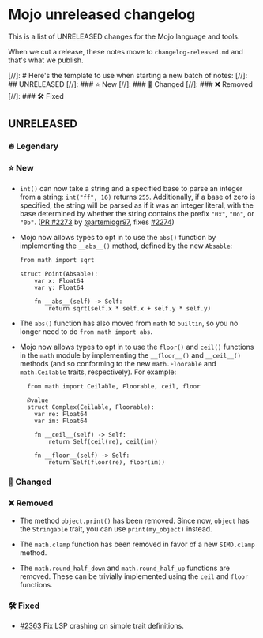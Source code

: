 # Mojo unreleased changelog

This is a list of UNRELEASED changes for the Mojo language and tools.

When we cut a release, these notes move to `changelog-released.md` and that's
what we publish.

[//]: # Here's the template to use when starting a new batch of notes:
[//]: ## UNRELEASED
[//]: ### ⭐️ New
[//]: ### 🦋 Changed
[//]: ### ❌ Removed
[//]: ### 🛠️ Fixed

## UNRELEASED

### 🔥 Legendary

### ⭐️ New

- `int()` can now take a string and a specified base to parse an integer from a
  string: `int("ff", 16)` returns `255`. Additionally, if a base of zero is
  specified, the string will be parsed as if it was an integer literal, with the
  base determined by whether the string contains the prefix `"0x"`, `"0o"`, or
  `"0b"`. ([PR #2273](https://github.com/modularml/mojo/pull/2273) by
  [@artemiogr97](https://github.com/artemiogr97), fixes
  [#2274](https://github.com/modularml/mojo/issues/2274))

- Mojo now allows types to opt in to use the `abs()` function by implementing
  the `__abs__()` method, defined by the new `Absable`:

  ```mojo
  from math import sqrt

  struct Point(Absable):
      var x: Float64
      var y: Float64

      fn __abs__(self) -> Self:
          return sqrt(self.x * self.x + self.y * self.y)
  ```

- The `abs()` function has also moved from `math` to `builtin`, so you no longer
  need to do `from math import abs`.

- Mojo now allows types to opt in to use the `floor()` and `ceil()` functions in
  the `math` module by implementing the `__floor__()` and `__ceil__()` methods
  (and so conforming to the new `math.Floorable` and `math.Ceilable` traits,
  respectively). For example:

  ```mojo
    from math import Ceilable, Floorable, ceil, floor

    @value
    struct Complex(Ceilable, Floorable):
      var re: Float64
      var im: Float64

      fn __ceil__(self) -> Self:
          return Self(ceil(re), ceil(im))

      fn __floor__(self) -> Self:
          return Self(floor(re), floor(im))
  ```

### 🦋 Changed

### ❌ Removed

- The method `object.print()` has been removed. Since now, `object` has the
  `Stringable` trait, you can use `print(my_object)` instead.

- The `math.clamp` function has been removed in favor of a new `SIMD.clamp`
  method.

- The `math.round_half_down` and `math.round_half_up` functions are removed.
  These can be trivially implemented using the `ceil` and `floor` functions.

### 🛠️ Fixed

- [#2363](https://github.com/modularml/mojo/issues/2363) Fix LSP crashing on
  simple trait definitions.
